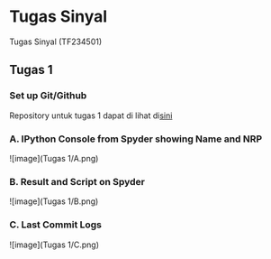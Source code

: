 # Tugas Sinyal
Tugas Sinyal (TF234501) 

## Tugas 1
### Set up Git/Github
Repository untuk tugas 1 dapat di lihat di[sini](https://github.com/Alfonsus-Enrico/TugasSinyal)

### A. IPython Console from Spyder showing Name and NRP
![image](Tugas 1/A.png)
### B. Result and Script on Spyder
![image](Tugas 1/B.png)
### C. Last Commit Logs
![image](Tugas 1/C.png)
